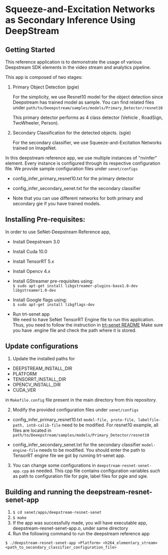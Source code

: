 # Squeeze-and-Excitation Networks as Secondary Inference Using DeepStream #

## Getting Started ##

This reference application is to demonstrate the usage of various Deepstream SDK elements in the video stream and analytics pipeline.

This app is composed of two stages:
1. Primary Object Detection (pgie)

   For the simplicity, we use Resnet10 model for the object detection since Deepstream has trained model as sample.
   You can find related files under `path/to/Deeepstream/samples/models/Primary_Detector/resnet10`

   This primary detector performs as 4 class detector (Vehicle , RoadSign, TwoWheeler,
   Person).

2. Secondary Classification for the detected objects. (sgie)

   For the secondary classifier, we use Squeeze-and-Excitation Networks trained on ImageNet.

In this deepstream reference app, we use multiple instances of "nvinfer" element. Every
instance is configured through its respective configuration file.
We provide sample configuration files under `senet/configs`
 - config_infer_primary_resnet10.txt for the primary detector
 - config_infer_secondary_senet.txt for the secondary classifier

- Note that you can use different networks for both primary and secondary gie if you have trained models.

## Installing Pre-requisites: ##

In order to use SeNet-Deepstream Reference app,

- Install Deepstream 3.0
- Install Cuda 10.0
- Install TensorRT 5.x
- Install Opencv 4.x
- Install GStreamer pre-requisites using:   
   `$ sudo apt-get install libgstreamer-plugins-base1.0-dev libgstreamer1.0-dev`

- Install Google flags using:   
   `$ sudo apt-get install libgflags-dev`

- Run trt-senet app   
  We need to have SeNet TensorRT Engine file to run this application.
  Thus, you need to follow the instruction in [trt-senet README](../trt-senet/README.md)
  Make sure you have .engine file and check the path where it is stored.

## Update configurations ##
1. Update the installed paths for

  - DEEPSTREAM_INSTALL_DIR
  - PLATFORM
  - TENSORRT_INSTALL_DIR
  - OPENCV_INSTALL_DIR
  - CUDA_VER

  in `Makefile.config` file present in the main directory from this repository.

2. Modify the provided configuration files under `senet/configs`
  - config_infer_primary_resnet10.txt
    `model-file, proto-file, labelfile-path, int8-calib-file` need to be modified.
    For resnet10 example, all files are located in `path/to/Deeepstream/samples/models/Primary_Detector/resnet10`

  - config_infer_secondary_senet.txt for the secondary classifier
    `model-engine-file` needs to be modified.
     You should enter the path to TensorRT engine file we got by running trt-senet app.

3. You can change some configurations in `deepstream-resnet-senet-app.cpp` as needed.
   This cpp file contains configuration variables such as path to configuration file for pgie, label files for pgie and sgie.

## Building and running the deepstream-resnet-senet-app ##

  1. `$ cd senet/apps/deepstream-resnet-senet`
  2. `$ make`
  3. If the app was successfully made, you will have executable app, deepstream-resnet-senet-app.o, under same directory
  4. Run the following command to run the deepstream reference app


    $ ./deepstream-resnet-senet-app <Platform> <h264_elementary_stream> <path_to_secondary_classifier_configuration_file>
